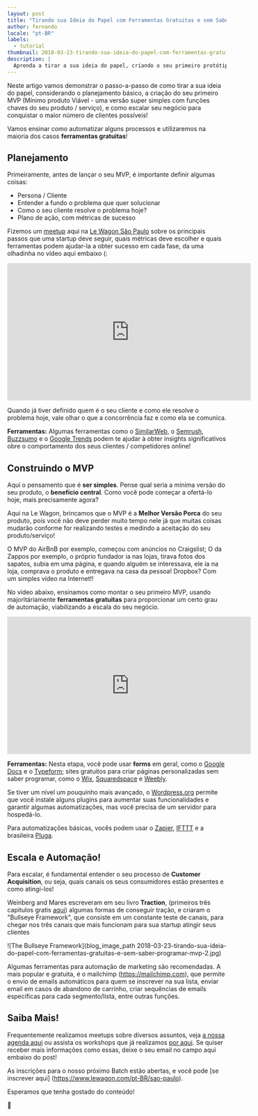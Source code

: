 ```yaml
---
layout: post
title: "Tirando sua Ideia do Papel com Ferramentas Gratuitas e sem Saber Programar (MVP)"
author: fernando
locale: "pt-BR"
labels:
  - tutorial
thumbnail: 2018-03-23-tirando-sua-ideia-do-papel-com-ferramentas-gratuitas-e-sem-saber-programar-mvp-1.jpg
description: |
  Aprenda a tirar a sua ideia do papel, criando o seu primeiro protótipo (MVP) com ferramentas gratuitas e possibilitando algumas automações!
---
```


Neste artigo vamos demonstrar o passo-a-passo de como tirar a sua ideia do papel, considerando o planejamento básico, a criação do seu primeiro MVP (Mínimo produto Viável - uma versão super simples com funções chaves do seu produto / serviço), e como escalar seu negócio para conquistar o maior número de clientes possíveis!

Vamos ensinar como automatizar alguns processos e utilizaremos na maioria dos casos **ferramentas gratuitas**!

## Planejamento

Primeiramente, antes de lançar o seu MVP, é importante definir algumas coisas:
- Persona / Cliente
- Entender a fundo o problema que quer solucionar
- Como o seu cliente resolve o problema hoje?
- Plano de ação, com métricas de sucesso

Fizemos um [meetup](https://www.meetup.com/pt-BR/Le-Wagon-Sao-Paulo-Coding-Bootcamp/) aqui na [Le Wagon São Paulo](https://www.lewagon.com/pt-BR/sao-paulo) sobre os principais passos que uma startup deve seguir, quais métricas deve escolher e quais ferramentas podem ajudar-la a obter sucesso em cada fase, da uma olhadinha no vídeo aqui embaixo (:

<div class="video-container">
  <div class="video-wrapper">
    <iframe width="560" height="315" src="https://www.youtube.com/embed/LJLKqRfsoPY" frameborder="0" allow="autoplay; encrypted-media" allowfullscreen></iframe>
  </div>
</div>

Quando já tiver definido quem é o seu cliente e como ele resolve o problema hoje, vale olhar o que a concorrência faz e como ela se comunica.

**Ferramentas:** Algumas ferramentas como o [SimilarWeb](https://www.similarweb.com), o [Semrush](https://www.semrush.com), [Buzzsumo](http://buzzsumo.com) e o [Google Trends](https://trends.google.com/trends/) podem te ajudar à obter insights significativos obre o comportamento dos seus clientes / competidores online!


## Construindo o MVP

Aqui o pensamento que é **ser simples**. Pense qual seria a mínima versão do seu produto, o **benefício central**. Como você pode começar a ofertá-lo hoje, mais precisamente agora?

Aqui na Le Wagon, brincamos que o MVP é a **Melhor Versão Porca** do seu produto, pois você não deve perder muito tempo nele já que muitas coisas mudarão conforme for realizando testes e medindo a aceitação do seu produto/serviço!

O MVP do AirBnB por exemplo, começou com anúncios no Craigslist; O da Zappos por exemplo, o próprio fundador ia nas lojas, tirava fotos dos sapatos, subia em uma página, e quando alguém se interessava, ele ia na loja, comprava o produto e entregava na casa da pessoa! Dropbox? Com um simples vídeo na Internet!!

No vídeo abaixo, ensinamos como montar o seu primeiro MVP, usando majoritáriamente **ferramentas gratuitas** para proporcionar um certo grau de automação, viabilizando a escala do seu negócio.

<div class="video-container">
  <div class="video-wrapper">
    <iframe width="560" height="315" src="https://www.youtube.com/embed/vLeXhmKm9wk" frameborder="0" allow="autoplay; encrypted-media" allowfullscreen></iframe>
  </div>
</div>

**Ferramentas:** Nesta etapa, você pode usar **forms** em geral, como o [Google Docs](http://drive.google.com) e o [Typeform](http://typeform.com); sites gratuitos para criar páginas personalizadas sem saber programar, como o [Wix](https://pt.wix.com), [Squaredspace](https://www.squarespace.com) e [Weebly](http://www.weebly.com/).

Se tiver um nível um pouquinho mais avançado, o [Wordpress.org](https://wordpress.org/) permite que você instale alguns plugins para aumentar suas funcionalidades e garantir algumas automatizações, mas você precisa de um servidor para hospedá-lo.

Para automatizações básicas, vocês podem usar o [Zapier](https://zapier.com), [IFTTT](https://ifttt.com/) e a brasileira [Pluga](https://pluga.co/en/).


## Escala e Automação!

Para escalar, é fundamental entender o seu processo de **Customer Acquisition**, ou seja, quais canais os seus consumidores estão presentes e como atingí-los!

Weinberg and Mares escreveram em seu livro **Traction**, (primeiros três capítulos gratis [aqui](http://tractionbook.com)) algumas formas de conseguir tração, e criaram o "Bullseye Framework", que consiste em um constante teste de canais, para chegar nos três canais que mais funcionam para sua startup atingir seus clientes

![The Bullseye Framework](blog_image_path 2018-03-23-tirando-sua-ideia-do-papel-com-ferramentas-gratuitas-e-sem-saber-programar-mvp-2.jpg)

Algumas ferramentas para automação de marketing são recomendadas. A mais popular e gratuita, é o mailchimp (https://mailchimp.com), que permite o envio de emails automáticos para quem se inscrever na sua lista, enviar email em casos de abandono de carrinho, criar sequências de emails específicas para cada segmento/lista, entre outras funções.


## Saiba Mais!

Frequentemente realizamos meetups sobre diversos assuntos, veja [a nossa agenda aqui](https://www.meetup.com/pt-BR/Le-Wagon-Sao-Paulo-Coding-Bootcamp/) ou assista os workshops que já realizamos [por aqui](https://www.youtube.com/watch?v=LJLKqRfsoPY&feature=youtu.be). Se quiser receber mais informações como essas, deixe o seu email no campo aqui embaixo do post!

As inscrições para o nosso próximo Batch estão abertas, e você pode [se inscrever aqui] (https://www.lewagon.com/pt-BR/sao-paulo).

Esperamos que tenha gostado do conteúdo!

🚀